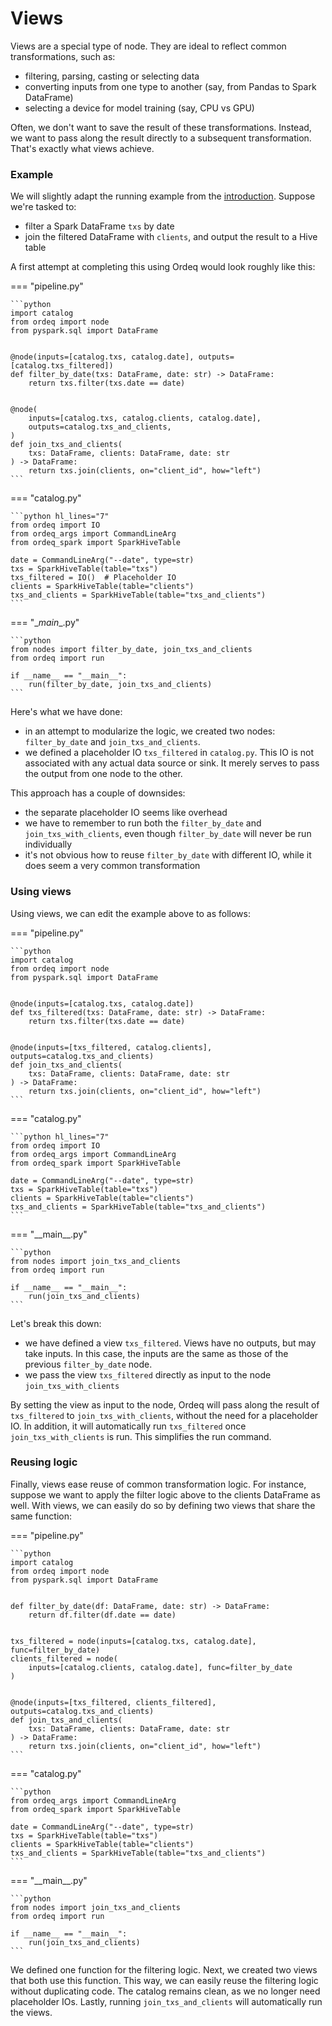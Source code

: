 # Views

Views are a special type of node.
They are ideal to reflect common transformations, such as:

- filtering, parsing, casting or selecting data
- converting inputs from one type to another (say, from Pandas to Spark DataFrame)
- selecting a device for model training (say, CPU vs GPU)

Often, we don't want to save the result of these transformations.
Instead, we want to pass along the result directly to a subsequent transformation.
That's exactly what views achieve.

### Example

We will slightly adapt the running example from the [introduction].
Suppose we're tasked to:

- filter a Spark DataFrame `txs` by date
- join the filtered DataFrame with `clients`, and output the result to a Hive table

A first attempt at completing this using Ordeq would look roughly like this:

=== "pipeline.py"

    ```python
    import catalog
    from ordeq import node
    from pyspark.sql import DataFrame


    @node(inputs=[catalog.txs, catalog.date], outputs=[catalog.txs_filtered])
    def filter_by_date(txs: DataFrame, date: str) -> DataFrame:
        return txs.filter(txs.date == date)


    @node(
        inputs=[catalog.txs, catalog.clients, catalog.date],
        outputs=catalog.txs_and_clients,
    )
    def join_txs_and_clients(
        txs: DataFrame, clients: DataFrame, date: str
    ) -> DataFrame:
        return txs.join(clients, on="client_id", how="left")
    ```

=== "catalog.py"

    ```python hl_lines="7"
    from ordeq import IO
    from ordeq_args import CommandLineArg
    from ordeq_spark import SparkHiveTable

    date = CommandLineArg("--date", type=str)
    txs = SparkHiveTable(table="txs")
    txs_filtered = IO()  # Placeholder IO
    clients = SparkHiveTable(table="clients")
    txs_and_clients = SparkHiveTable(table="txs_and_clients")
    ```

=== "\__main__.py"

    ```python
    from nodes import filter_by_date, join_txs_and_clients
    from ordeq import run

    if __name__ == "__main__":
        run(filter_by_date, join_txs_and_clients)
    ```

Here's what we have done:

- in an attempt to modularize the logic, we created two nodes: `filter_by_date` and `join_txs_and_clients`.
- we defined a placeholder IO `txs_filtered` in `catalog.py`.
    This IO is not associated with any actual data source or sink.
    It merely serves to pass the output from one node to the other.

This approach has a couple of downsides:

- the separate placeholder IO seems like overhead
- we have to remember to run both the `filter_by_date` and `join_txs_with_clients`, even though `filter_by_date` will never be run individually
- it's not obvious how to reuse `filter_by_date` with different IO, while it does seem a very common transformation

### Using views

Using views, we can edit the example above to as follows:

=== "pipeline.py"

    ```python
    import catalog
    from ordeq import node
    from pyspark.sql import DataFrame


    @node(inputs=[catalog.txs, catalog.date])
    def txs_filtered(txs: DataFrame, date: str) -> DataFrame:
        return txs.filter(txs.date == date)


    @node(inputs=[txs_filtered, catalog.clients], outputs=catalog.txs_and_clients)
    def join_txs_and_clients(
        txs: DataFrame, clients: DataFrame, date: str
    ) -> DataFrame:
        return txs.join(clients, on="client_id", how="left")
    ```

=== "catalog.py"

    ```python hl_lines="7"
    from ordeq import IO
    from ordeq_args import CommandLineArg
    from ordeq_spark import SparkHiveTable

    date = CommandLineArg("--date", type=str)
    txs = SparkHiveTable(table="txs")
    clients = SparkHiveTable(table="clients")
    txs_and_clients = SparkHiveTable(table="txs_and_clients")
    ```

=== "\_\_main\_\_.py"

    ```python
    from nodes import join_txs_and_clients
    from ordeq import run

    if __name__ == "__main__":
        run(join_txs_and_clients)
    ```

Let's break this down:

- we have defined a view `txs_filtered`. Views have no outputs, but may take inputs. In this case, the inputs are the same as those of the previous `filter_by_date` node.
- we pass the view `txs_filtered` directly as input to the node `join_txs_with_clients`

By setting the view as input to the node, Ordeq will pass along the result of `txs_filtered` to `join_txs_with_clients`, without the need for a placeholder IO.
In addition, it will automatically run `txs_filtered` once `join_txs_with_clients` is run.
This simplifies the run command.

### Reusing logic

Finally, views ease reuse of common transformation logic.
For instance, suppose we want to apply the filter logic above to the clients DataFrame as well.
With views, we can easily do so by defining two views that share the same function:

=== "pipeline.py"

    ```python
    import catalog
    from ordeq import node
    from pyspark.sql import DataFrame


    def filter_by_date(df: DataFrame, date: str) -> DataFrame:
        return df.filter(df.date == date)


    txs_filtered = node(inputs=[catalog.txs, catalog.date], func=filter_by_date)
    clients_filtered = node(
        inputs=[catalog.clients, catalog.date], func=filter_by_date
    )


    @node(inputs=[txs_filtered, clients_filtered], outputs=catalog.txs_and_clients)
    def join_txs_and_clients(
        txs: DataFrame, clients: DataFrame, date: str
    ) -> DataFrame:
        return txs.join(clients, on="client_id", how="left")
    ```

=== "catalog.py"

    ```python
    from ordeq_args import CommandLineArg
    from ordeq_spark import SparkHiveTable

    date = CommandLineArg("--date", type=str)
    txs = SparkHiveTable(table="txs")
    clients = SparkHiveTable(table="clients")
    txs_and_clients = SparkHiveTable(table="txs_and_clients")
    ```

=== "\_\_main\_\_.py"

    ```python
    from nodes import join_txs_and_clients
    from ordeq import run

    if __name__ == "__main__":
        run(join_txs_and_clients)
    ```

We defined one function for the filtering logic.
Next, we created two views that both use this function.
This way, we can easily reuse the filtering logic without duplicating code.
The catalog remains clean, as we no longer need placeholder IOs.
Lastly, running `join_txs_and_clients` will automatically run the views.

[introduction]: ../introduction.md
